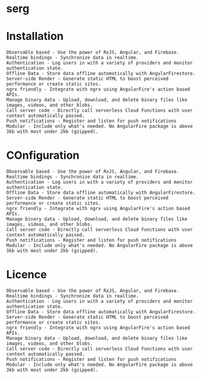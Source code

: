 # serg
# Installation

    Observable based - Use the power of RxJS, Angular, and Firebase.
    Realtime bindings - Synchronize data in realtime.
    Authentication - Log users in with a variety of providers and monitor authentication state.
    Offline Data - Store data offline automatically with AngularFirestore.
    Server-side Render - Generate static HTML to boost perceived performance or create static sites.
    ngrx friendly - Integrate with ngrx using AngularFire's action based APIs.
    Manage binary data - Upload, download, and delete binary files like images, videos, and other blobs.
    Call server code - Directly call serverless Cloud Functions with user context automatically passed.
    Push notifications - Register and listen for push notifications
    Modular - Include only what's needed. No AngularFire package is above 3kb with most under 2kb (gzipped).
# COnfiguration

    Observable based - Use the power of RxJS, Angular, and Firebase.
    Realtime bindings - Synchronize data in realtime.
    Authentication - Log users in with a variety of providers and monitor authentication state.
    Offline Data - Store data offline automatically with AngularFirestore.
    Server-side Render - Generate static HTML to boost perceived performance or create static sites.
    ngrx friendly - Integrate with ngrx using AngularFire's action based APIs.
    Manage binary data - Upload, download, and delete binary files like images, videos, and other blobs.
    Call server code - Directly call serverless Cloud Functions with user context automatically passed.
    Push notifications - Register and listen for push notifications
    Modular - Include only what's needed. No AngularFire package is above 3kb with most under 2kb (gzipped).

# Licence

    Observable based - Use the power of RxJS, Angular, and Firebase.
    Realtime bindings - Synchronize data in realtime.
    Authentication - Log users in with a variety of providers and monitor authentication state.
    Offline Data - Store data offline automatically with AngularFirestore.
    Server-side Render - Generate static HTML to boost perceived performance or create static sites.
    ngrx friendly - Integrate with ngrx using AngularFire's action based APIs.
    Manage binary data - Upload, download, and delete binary files like images, videos, and other blobs.
    Call server code - Directly call serverless Cloud Functions with user context automatically passed.
    Push notifications - Register and listen for push notifications
    Modular - Include only what's needed. No AngularFire package is above 3kb with most under 2kb (gzipped).
